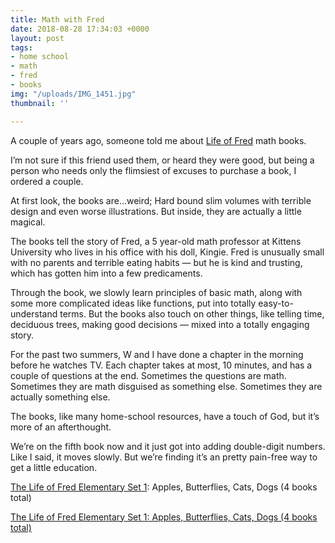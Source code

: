 ```yaml
---
title: Math with Fred
date: 2018-08-28 17:34:03 +0000
layout: post
tags:
- home school
- math
- fred
- books
img: "/uploads/IMG_1451.jpg"
thumbnail: ''

---
```

A couple of years ago, someone told me about [Life of Fred](https://www.lifeoffred.uniquemath.com/ "Life of Fred") math books.

I’m not sure if this friend used them, or heard they were good, but being a person who needs only the flimsiest of excuses to purchase a book, I ordered a couple.

At first look, the books are…weird; Hard bound slim volumes with terrible design and even worse illustrations. But inside, they are actually a little magical.

The books tell the story of Fred, a 5 year-old math professor at Kittens University who lives in his office with his doll, Kingie. Fred is unusually small with no parents and terrible eating habits — but he is kind and trusting, which has gotten him into a few predicaments.

Through the book, we slowly learn principles of basic math, along with some more complicated ideas like functions, put into totally easy-to-understand terms. But the books also touch on other things, like telling time, deciduous trees, making good decisions — mixed into a totally engaging story.

For the past two summers, W and I have done a chapter in the morning before he watches TV. Each chapter takes at most, 10 minutes, and has a couple of questions at the end. Sometimes the questions are math. Sometimes they are math disguised as something else. Sometimes they are actually something else.

The books, like many home-school resources, have a touch of God, but it’s more of an afterthought.

We’re on the fifth book now and it just got into adding double-digit numbers. Like I said, it moves slowly. But we’re finding it’s an pretty pain-free way to get a little education.

[The Life of Fred Elementary Set 1](https://www.amazon.com/gp/product/B0072Y086S/ref=as_li_tl?ie=UTF8&camp=1789&creative=9325&creativeASIN=B0072Y086S&linkCode=as2&tag=cracgood-20&linkId=d522fe538f773ce4307b50cb3aa0f55d "The Life of Fred"): Apples, Butterflies, Cats, Dogs (4 books total)

<a target="_blank" href="https://www.amazon.com/gp/product/B0072Y086S/ref=as_li_tl?ie=UTF8&camp=1789&creative=9325&creativeASIN=B0072Y086S&linkCode=as2&tag=cracgood-20&linkId=d522fe538f773ce4307b50cb3aa0f55d">The Life of Fred Elementary Set 1: Apples, Butterflies, Cats, Dogs (4 books total)</a><img src="//ir-na.amazon-adsystem.com/e/ir?t=cracgood-20&l=am2&o=1&a=B0072Y086S" width="1" height="1" border="0" alt="" style="border:none !important; margin:0px !important;" />